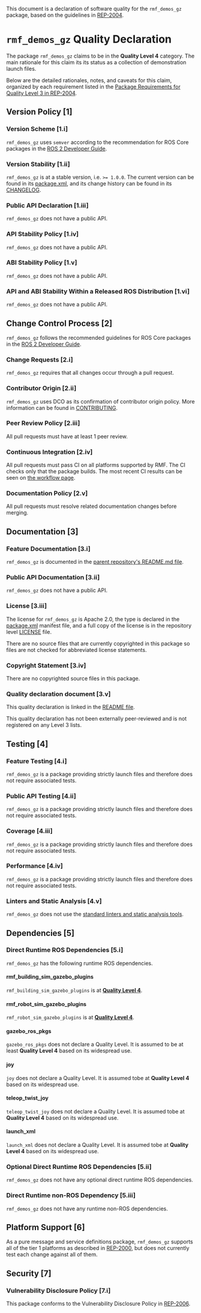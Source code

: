 This document is a declaration of software quality for the `rmf_demos_gz` package, based on the guidelines in [REP-2004](https://www.ros.org/reps/rep-2004.html).

# `rmf_demos_gz` Quality Declaration

The package `rmf_demos_gz` claims to be in the **Quality Level 4** category.
The main rationale for this claim its its status as a collection of demonstration launch files.

Below are the detailed rationales, notes, and caveats for this claim, organized by each requirement listed in the [Package Requirements for Quality Level 3 in REP-2004](https://www.ros.org/reps/rep-2004.html).

## Version Policy [1]

### Version Scheme [1.i]

`rmf_demos_gz` uses `semver` according to the recommendation for ROS Core packages in the [ROS 2 Developer Guide](https://index.ros.org/doc/ros2/Contributing/Developer-Guide/#versioning).

### Version Stability [1.ii]

`rmf_demos_gz` is at a stable version, i.e. `>= 1.0.0`.
The current version can be found in its [package.xml](package.xml), and its change history can be found in its [CHANGELOG](CHANGELOG.rst).

### Public API Declaration [1.iii]

`rmf_demos_gz` does not have a public API.

### API Stability Policy [1.iv]

`rmf_demos_gz` does not have a public API.

### ABI Stability Policy [1.v]

`rmf_demos_gz` does not have a public API.

### API and ABI Stability Within a Released ROS Distribution [1.vi]

`rmf_demos_gz` does not have a public API.

## Change Control Process [2]

`rmf_demos_gz` follows the recommended guidelines for ROS Core packages in the [ROS 2 Developer Guide](https://index.ros.org/doc/ros2/Contributing/Developer-Guide/#package-requirements).

### Change Requests [2.i]

`rmf_demos_gz` requires that all changes occur through a pull request.

### Contributor Origin [2.ii]

`rmf_demos_gz` uses DCO as its confirmation of contributor origin policy. More information can be found in [CONTRIBUTING](../CONTRIBUTING.md).

### Peer Review Policy [2.iii]

All pull requests must have at least 1 peer review.

### Continuous Integration [2.iv]

All pull requests must pass CI on all platforms supported by RMF.
The CI checks only that the package builds.
The most recent CI results can be seen on [the workflow page](https://github.com/open-rmf/rmf_demos/actions).

### Documentation Policy [2.v]

All pull requests must resolve related documentation changes before merging.

## Documentation [3]

### Feature Documentation [3.i]

`rmf_demos_gz` is documented in the [parent repository's README.md file](../README.md).

### Public API Documentation [3.ii]

`rmf_demos_gz` does not have a public API.

### License [3.iii]

The license for `rmf_demos_gz` is Apache 2.0, the type is declared in the [package.xml](package.xml) manifest file, and a full copy of the license is in the repository level [LICENSE](../LICENSE) file.

There are no source files that are currently copyrighted in this package so files are not checked for abbreviated license statements.

### Copyright Statement [3.iv]

There are no copyrighted source files in this package.

### Quality declaration document [3.v]

This quality declaration is linked in the [README file](README.md).

This quality declaration has not been externally peer-reviewed and is not registered on any Level 3 lists.

## Testing [4]

### Feature Testing [4.i]

`rmf_demos_gz` is a package providing strictly launch files and therefore does not require associated tests.

### Public API Testing [4.ii]

`rmf_demos_gz` is a package providing strictly launch files and therefore does not require associated tests.

### Coverage [4.iii]

`rmf_demos_gz` is a package providing strictly launch files and therefore does not require associated tests.

### Performance [4.iv]

`rmf_demos_gz` is a package providing strictly launch files and therefore does not require associated tests.

### Linters and Static Analysis [4.v]

`rmf_demos_gz` does not use the [standard linters and static analysis tools](https://index.ros.org/doc/ros2/Contributing/Developer-Guide/#linters).

## Dependencies [5]

### Direct Runtime ROS Dependencies [5.i]

`rmf_demos_gz` has the following runtime ROS dependencies.

#### rmf_building_sim_gazebo_plugins

`rmf_building_sim_gazebo_plugins` is at [**Quality Level 4**](https://github.com/open-rmf/rmf_simulation/blob/main/rmf_building_sim_gazebo_plugins/QUALITY_DECLARATION.md).

#### rmf_robot_sim_gazebo_plugins

`rmf_robot_sim_gazebo_plugins` is at [**Quality Level 4**](https://github.com/open-rmf/rmf_simulation/blob/main/rmf_robot_sim_gazebo_plugins/QUALITY_DECLARATION.md).

#### gazebo_ros_pkgs

`gazebo_ros_pkgs` does not declare a Quality Level.
It is assumed to be at least **Quality Level 4** based on its widespread use.

#### joy

`joy` does not declare a Quality Level.
It is assumed tobe at **Quality Level 4** based on its widespread use.

#### teleop_twist_joy

`teleop_twist_joy` does not declare a Quality Level.
It is assumed tobe at **Quality Level 4** based on its widespread use.

#### launch_xml

`launch_xml` does not declare a Quality Level.
It is assumed tobe at **Quality Level 4** based on its widespread use.

### Optional Direct Runtime ROS Dependencies [5.ii]

`rmf_demos_gz` does not have any optional direct runtime ROS dependencies.

### Direct Runtime non-ROS Dependency [5.iii]

`rmf_demos_gz` does not have any runtime non-ROS dependencies.

## Platform Support [6]

As a pure message and service definitions package, `rmf_demos_gz` supports all of the tier 1 platforms as described in [REP-2000](https://www.ros.org/reps/rep-2000.html#support-tiers), but does not currently test each change against all of them.

## Security [7]

### Vulnerability Disclosure Policy [7.i]

This package conforms to the Vulnerability Disclosure Policy in [REP-2006](https://www.ros.org/reps/rep-2006.html).
